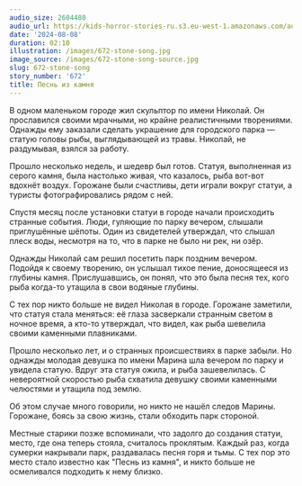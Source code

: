 ```yaml
---
audio_size: 2604480
audio_url: https://kids-horror-stories-ru.s3.eu-west-1.amazonaws.com/audio/672-stone-song.mp3
date: '2024-08-08'
duration: 02:10
illustration: /images/672-stone-song.jpg
image_source: /images/672-stone-song-source.jpg
slug: 672-stone-song
story_number: '672'
title: Песнь из камня
---
```


В одном маленьком городе жил скульптор по имени Николай. Он прославился своими мрачными, но крайне реалистичными творениями. Однажды ему заказали сделать украшение для городского парка — статую головы рыбы, выглядывающей из травы. Николай, не раздумывая, взялся за работу.

Прошло несколько недель, и шедевр был готов. Статуя, выполненная из серого камня, была настолько живая, что казалось, рыба вот-вот вдохнёт воздух. Горожане были счастливы, дети играли вокруг статуи, а туристы фотографировались рядом с ней.

Спустя месяц после установки статуи в городе начали происходить странные события. Люди, гуляющие по парку вечером, слышали приглушённые шёпоты. Один из свидетелей утверждал, что слышал плеск воды, несмотря на то, что в парке не было ни рек, ни озёр.

Однажды Николай сам решил посетить парк поздним вечером. Подойдя к своему творению, он услышал тихое пение, доносящееся из глубины камня. Прислушавшись, он понял, что это была песня тех, кого рыба когда-то утащила в свои водяные глубины.

С тех пор никто больше не видел Николая в городе. Горожане заметили, что статуя стала меняться: её глаза засверкали странным светом в ночное время, а кто-то утверждал, что видел, как рыба шевелила своими каменными плавниками.

Прошло несколько лет, и о странных происшествиях в парке забыли. Но однажды молодая девушка по имени Марина шла вечером по парку и увидела статую. Вдруг эта статуя ожила, и рыба зашевелилась. С невероятной скоростью рыба схватила девушку своими каменными челюстями и утащила под землю.

Об этом случае много говорили, но никто не нашёл следов Марины. Горожане, боясь за свою жизнь, стали обходить парк стороной.

Местные старики позже вспоминали, что задолго до создания статуи, место, где она теперь стояла, считалось проклятым. Каждый раз, когда сумерки накрывали парк, раздавалась песня горя и тьмы. С тех пор это место стало известно как "Песнь из камня", и никто больше не осмеливался подходить к нему близко.